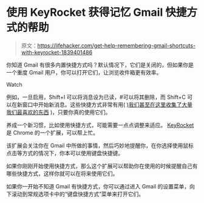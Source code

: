 # 使用 KeyRocket 获得记忆 Gmail 快捷方式的帮助

> 原文：<https://lifehacker.com/get-help-remembering-gmail-shortcuts-with-keyrocket-1839401486>

你知道 Gmail 有很多内置快捷方式吗？默认情况下，它们是关闭的，但如果你是一个重度 Gmail 用户，你可以打开它们，让浏览收件箱更有效率。

Watch

例如，一旦启用，Shift+I 可以将消息设为已读，#可以将其删除，而 Shift+C 可以在新窗口中开始新消息。这些快捷方式非常有用( [)我们甚至在这里收集了大量我们最喜欢的东西](https://lifehacker.com/the-19-most-important-gmail-keyboard-shortcuts-1836311313) )，只要你真的使用它们。

养成一个新习惯，比如使用快捷方式，可能需要一点点调整来适应。 [KeyRocket](https://chrome.google.com/webstore/detail/keyrocket-for-gmail/dmocchgkijnbjdjkmlglaemjhhdiobbp/details?utm_source=zapier.com&utm_medium=referral&utm_campaign=zapier) 是 Chrome 的一个扩展，可以帮上忙。

该扩展会关注你在 Gmail 中所做的事情，然后巧妙地提醒你，在你选择使用鼠标点击等方式的情况下，你本可以使用键盘快捷键。

如果你刚刚开始使用快捷方式，那么这个扩展可以帮助你在使用的时候提醒自己有哪些快捷方式，这样你就可以在将来使用它们。

如果你一开始不知道 Gmail 有快捷方式，你可以通过进入 Gmail 的设置菜单，向下滚动到常规选项卡中的“键盘快捷方式”菜单来打开它们。